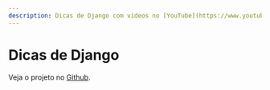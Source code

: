```yaml
---
description: Dicas de Django com videos no [YouTube](https://www.youtube.com/regis-do-python).
---
```


# Dicas de Django

Veja o projeto no [Github](https://github.com/rg3915/dicas-de-django).

